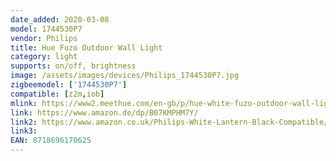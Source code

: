```yaml
---
date_added: 2020-03-08
model: 1744530P7
vendor: Philips
title: Hue Fuzo Outdoor Wall Light
category: light
supports: on/off, brightness
image: /assets/images/devices/Philips_1744530P7.jpg
zigbeemodel: ['1744530P7']
compatible: [z2m,iob]
mlink: https://www2.meethue.com/en-gb/p/hue-white-fuzo-outdoor-wall-light/1744530P7
link: https://www.amazon.de/dp/B07KMPHM7Y/
link2: https://www.amazon.co.uk/Philips-White-Lantern-Black-Compatible/dp/B07KMPHM7Y/
link3: 
EAN: 8718696170625
---
```

